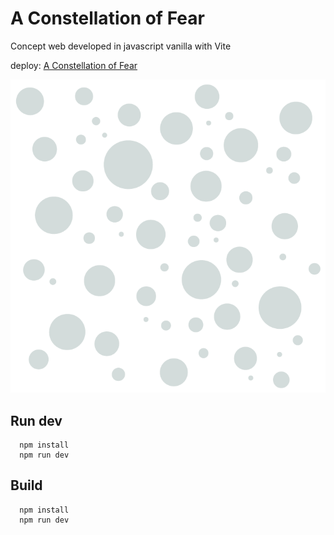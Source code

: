 # A Constellation of Fear

Concept web developed in javascript vanilla with Vite

deploy: [A Constellation of Fear](https://joseortuno.github.io/a-constellation-of-fear)

![A Constellation of Fear](assets/a-constellation-of-fear.png)

## Run dev

```
  npm install
  npm run dev
```

## Build

```
  npm install
  npm run dev
```
